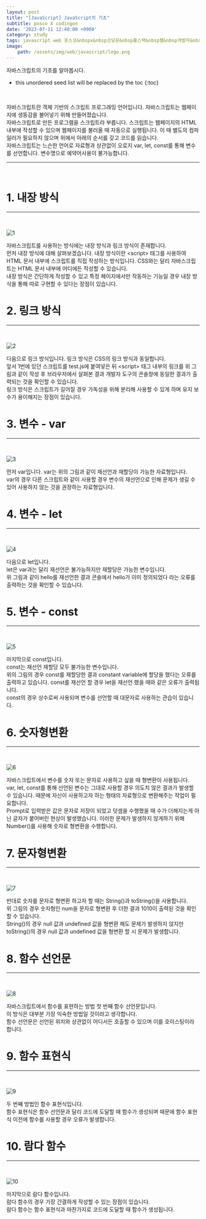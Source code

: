 ```yaml
---
layout: post
title: "[JavaScript] JavaScript의 기초"
subtitle: posco X codingon
date: '2023-07-11 12:40:00 +0900'
category: study
tags: javascript web 포스코&nbspx&nbsp코딩온&nbsp풀스택&nbsp웹&nbsp개발자&nbsp부트캠프&nbsp8기
image:
    path: /assets/img/web/javascript/logo.png
---
```


자바스크립트의 기초를 알아봅시다.<br>

<!--more-->

* this unordered seed list will be replaced by the toc
{:toc}
<br>

자바스크립트란 객체 기반의 스크립트 프로그래밍 언어입니다. 자바스크립트는 웹페이지에 생동감을 불어넣기 위해 만들어졌습니다.<br>
자바스크립트로 만든 프로그램을 스크립트라 부릅니다. 스크립트는 웹페이지의 HTML 내부에 작성할 수 있으며 웹페이지를 불러올 때 자동으로 실행됩니다. 이 때 별도의 컴파일러가 필요하지 않으며 위에서 아래의 순서를 갖고 코드를 읽습니다.<br>
자바스크립트는 느슨한 언어로 자료형과 상관없이 오로지 var, let, const를 통해 변수를 선언합니다. 변수명으로 예약어사용이 불가능합니다.<br>

---
<br>

# 1. 내장 방식
---
<br>

![1](/assets/img/web/javascript/2023-07-11-[JavaScript]_자바스크립트의_기초/1.png)
<br>

자바스크립트를 사용하는 방식에는 내장 방식과 링크 방식이 존재합니다.<br>
먼저 내장 방식에 대해 살펴보겠습니다. 내장 방식이란 \<script\> 태그를 사용하여 HTML 문서 내부에  스크립트를 직접 작성하는 방식입니다. CSS와는 달리 자바스크립트는 HTML 문서 내부에 어디에든 작성할 수 있습니다.<br>
내장 방식은 간단하게 작성할 수 있고 특정 페이지에서만 작동하는 기능일 경우 내장 방식을 통해 따로 구현할 수 있다는 장점이 있습니다.<br>

# 2. 링크 방식
---
<br>

![2](/assets/img/web/javascript/2023-07-11-[JavaScript]_자바스크립트의_기초/2.png)
<br>

다음으로 링크 방식입니다. 링크 방식은 CSS의 링크 방식과 동일합니다.<br>
앞서 1번에 있던 스크립트를 test.js에 붙여넣은 뒤 \<script\> 태그 내부의 링크를 위 그림과 같이 작성 후 브라우저에서 살펴본 결과 개발자 도구의 콘솔창에 동일한 결과가 출력되는 것을 확인할 수 있습니다.<br>
링크 방식은 스크립트가 길어질 경우 가독성을 위해 분리해 사용할 수 있게 하며 유지 보수가 용이해지는 장점이 있습니다.<br>


# 3. 변수 - var
---
<br>

![3](/assets/img/web/javascript/2023-07-11-[JavaScript]_자바스크립트의_기초/3.png)
<br>

먼저 var입니다. var는 위의 그림과 같이 재선언과 재할당이 가능한 자료형입니다.<br>
var의 경우 다른 스크립트와 같이 사용할 경우 변수의 재선언으로 인해 문제가 생길 수 있어 사용하지 않는 것을 권장하는 자료형입니다.


# 4. 변수 - let
---
<br>

![4](/assets/img/web/javascript/2023-07-11-[JavaScript]_자바스크립트의_기초/4.png)
<br>

다음으로 let입니다.<br>
let은 var과는 달리 재선언은 불가능하지만 재할당은 가능한 변수입니다.<br>
위 그림과 같이 hello를 재선언한 결과 콘솔에서 hello가 이미 정의되었다 라는 오류를 출력하는 것을 확인할 수 있습니다.<br>

# 5. 변수 - const
---
<br>

![5](/assets/img/web/javascript/2023-07-11-[JavaScript]_자바스크립트의_기초/5.png)
<br>

마지막으로 const입니다.<br>
const는 재선언 재할당 모두 불가능한 변수입니다.<br>
위의 그림의 경우 const를 재할당한 결과 constant variable에 할당을 했다는 오류를 출력하고 있습니다. const를 재선언 할 경우 let을 재선언 했을 때와 같은 오류가 출력됩니다.<br>
const의 경우 상수로써 사용되며 변수를 선언할 때 대문자로 사용하는 관습이 있습니다.<br>

# 6. 숫자형변환
---
<br>

![6](/assets/img/web/javascript/2023-07-11-[JavaScript]_자바스크립트의_기초/6.png)
<br>

자바스크립트에서 변수를 숫자 또는 문자로 사용하고 싶을 때 형변환이 사용됩니다.<br>
var, let, const를 통해 선언된 변수는 그대로 사용할 경우 의도치 않은 결과가 발생할 수 있습니다. 때문에 자신이 사용하고자 하는 형태의 자료형으로 변환해주는 작업이 필요합니다.<br>
Prompt로 입력받은 값은 문자로 저장이 되었고 덧셈을 수행했을 때 수가 더해지는게 아닌 글자가 붙어버린 현상이 발생했습니다. 이러한 문제가 발생하지 않게하기 위해 Number()를 사용해 숫자로 형변환을 수행합니다.<br>


# 7. 문자형변환
---
<br>

![7](/assets/img/web/javascript/2023-07-11-[JavaScript]_자바스크립트의_기초/7.png)
<br>

반대로 숫자를 문자로 형변환 하고자 할 때는 String()과 toString()을 사용합니다.<br>
위 그림의 경우 숫자형인 num을 문자로 형변환 후 더한 결과 1010이 출력된 것을 확인할 수 있습니다.<br>
String()의 경우 null 값과 undefined 값을 형변환 해도 문제가 발생하지 않지만 toString()의 경우 null 값과 undefined 값을 형변환 할 시 문제가 발생합니다.<br>

# 8. 함수 선언문
---
<br>

![8](/assets/img/web/javascript/2023-07-11-[JavaScript]_자바스크립트의_기초/8.png)
<br>

자바스크립트에서 함수를 표현하는 방법 첫 번째 함수 선언문입니다.<br>
이 방식은 대부분 가장 익숙한 방법일 것이라고 생각합니다.<br>
함수 선언문은 선언된 위치와 상관없이 어디서든 호출할 수 있으며 이를 호이스팅이라 합니다.<br>

# 9. 함수 표현식
---
<br>

![9](/assets/img/web/javascript/2023-07-11-[JavaScript]_자바스크립트의_기초/9.png)
<br>

두 번째 방법인 함수 표현식입니다.<br>
함수 표현식은 함수 선언문과 달리 코드에 도달할 때 함수가 생성되며 때문에 함수 표현식 이전에 함수를 사용할 경우 오류가 발생합니다.<br>


# 10. 람다 함수
---
<br>

![10](/assets/img/web/javascript/2023-07-11-[JavaScript]_자바스크립트의_기초/10.png)
<br>

마지막으로 람다 함수입니다.<br>
람다 함수의 경우 가장 간결하게 작성할 수 있는 장점이 있습니다.<br>
람다 함수는 함수 표현식과 마찬가지로 코드에 도달할 때 함수가 생성됩니다.<br>